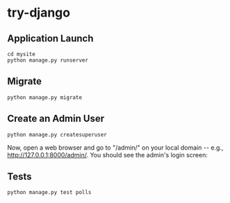 # try-django
## Application Launch
```
cd mysite
python manage.py runserver
```
## Migrate
```
python manage.py migrate
```

## Create an Admin User
```
python manage.py createsuperuser
```
Now, open a web browser and go to "/admin/" on your local domain -- e.g., http://127.0.0.1:8000/admin/. You should see the admin's login screen:

## Tests
```
python manage.py test polls
```